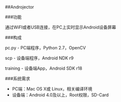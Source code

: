 ##Androjector

###功能

通过WiFI或者USB连接，在PC上实时显示Android设备屏幕

###构成

pc.py - PC端程序，Python 2.7，OpenCV

scp   - 设备端程序，Android NDK r9

training - 设备端App，Android SDK r18

###系统需求

- PC端：Mac OS X或 Linux，相关编译环境
- 设备端：Android 4.0及以上，Root权限，SD-Card